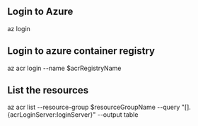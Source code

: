 ## Login to Azure
az login


## Login to azure container registry
az acr login --name $acrRegistryName


## List the resources
az acr list --resource-group $resourceGroupName --query "[].{acrLoginServer:loginServer}" --output table